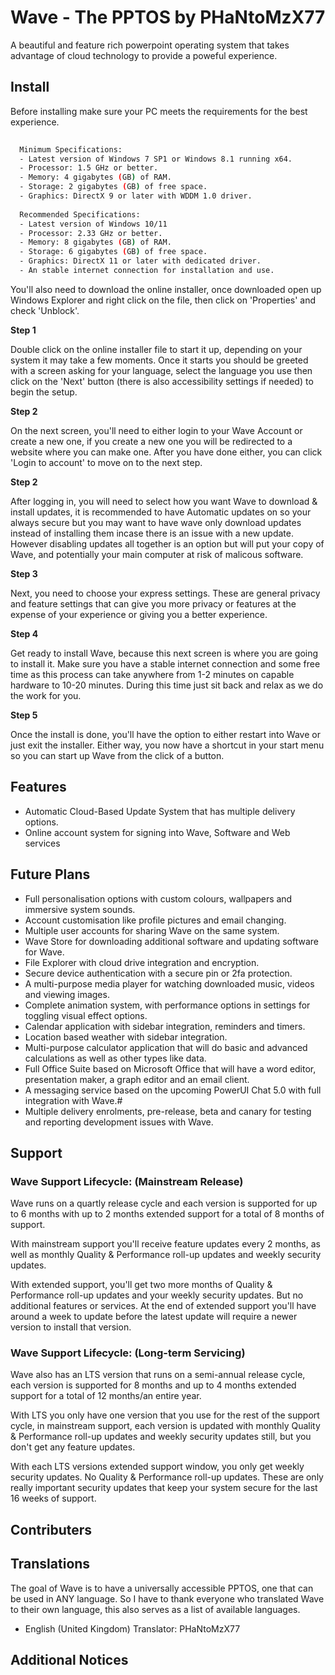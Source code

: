 # Wave - The PPTOS by PHaNtoMzX77
A beautiful and feature rich powerpoint operating system that takes advantage of cloud technology to provide a poweful experience.

## Install
Before installing make sure your PC meets the requirements for the best experience.

```bash
  
  Minimum Specifications:
  - Latest version of Windows 7 SP1 or Windows 8.1 running x64.
  - Processor: 1.5 GHz or better.
  - Memory: 4 gigabytes (GB) of RAM.
  - Storage: 2 gigabytes (GB) of free space.
  - Graphics: DirectX 9 or later with WDDM 1.0 driver.
  
  Recommended Specifications:
  - Latest version of Windows 10/11
  - Processor: 2.33 GHz or better.
  - Memory: 8 gigabytes (GB) of RAM.
  - Storage: 6 gigabytes (GB) of free space.
  - Graphics: DirectX 11 or later with dedicated driver.
  - An stable internet connection for installation and use.

```

You'll also need to download the online installer, once downloaded open up Windows Explorer and right click on the file, then click on 'Properties' and check 'Unblock'.

**Step 1**

Double click on the online installer file to start it up, depending on your system it may take a few moments. Once it starts you should be greeted with a screen
asking for your language, select the language you use then click on the 'Next' button (there is also accessibility settings if needed) to begin the setup.

**Step 2**

On the next screen, you'll need to either login to your Wave Account or create a new one, if you create a new one you will be redirected to a website where you
can make one. After you have done either, you can click 'Login to account' to move on to the next step.

**Step 2**

After logging in, you will need to select how you want Wave to download & install updates, it is recommended to have Automatic updates on so your always secure
but you may want to have wave only download updates instead of installing them incase there is an issue with a new update. However disabling updates all together
is an option but will put your copy of Wave, and potentially your main computer at risk of malicous software.

**Step 3**

Next, you need to choose your express settings. These are general privacy and feature settings that can give you more privacy or features at the expense of 
your experience or giving you a better experience.

**Step 4**

Get ready to install Wave, because this next screen is where you are going to install it. Make sure you have a stable internet connection and some free time
as this process can take anywhere from 1-2 minutes on capable hardware to 10-20 minutes. During this time just sit back and relax as we do the work for you.

**Step 5**

Once the install is done, you'll have the option to either restart into Wave or just exit the installer. Either way, you now have a shortcut in your start menu
so you can start up Wave from the click of a button.

## Features

- Automatic Cloud-Based Update System that has multiple delivery options.
- Online account system for signing into Wave, Software and Web services

## Future Plans

- Full personalisation options with custom colours, wallpapers and immersive system sounds.
- Account customisation like profile pictures and email changing.
- Multiple user accounts for sharing Wave on the same system.
- Wave Store for downloading additional software and updating software for Wave.
- File Explorer with cloud drive integration and encryption.
- Secure device authentication with a secure pin or 2fa protection.
- A multi-purpose media player for watching downloaded music, videos and viewing images.
- Complete animation system, with performance options in settings for toggling visual effect options.
- Calendar application with sidebar integration, reminders and timers. 
- Location based weather with sidebar integration.
- Multi-purpose calculator application that will do basic and advanced calculations as well as other types like data.
- Full Office Suite based on Microsoft Office that will have a word editor, presentation maker, a graph editor and an email client.
- A messaging service based on the upcoming PowerUI Chat 5.0 with full integration with Wave.#
- Multiple delivery enrolments, pre-release, beta and canary for testing and reporting development issues with Wave.

## Support
### Wave Support Lifecycle: (Mainstream Release)
Wave runs on a quartly release cycle and each version is supported for up to 6 months with up to 2 months extended support for a
total of 8 months of support. 

With mainstream support you'll receive feature updates every 2 months, as well as monthly Quality & Performance roll-up updates and weekly
security updates.

With extended support, you'll get two more months of Quality & Performance roll-up updates and your weekly security updates. But no
additional features or services. At the end of extended support you'll have around a week to update before the latest update will require a
newer version to install that version.
### Wave Support Lifecycle: (Long-term Servicing)
Wave also has an LTS version that runs on a semi-annual release cycle, each version is supported for 8 months and up to 4 months extended 
support for a total of 12 months/an entire year.

With LTS you only have one version that you use for the rest of the support cycle, in mainstream support, each version is updated with
monthly Quality & Performance roll-up updates and weekly security updates still, but you don't get any feature updates.

With each LTS versions extended support window, you only get weekly security updates. No Quality & Performance roll-up updates. These
are only really important security updates that keep your system secure for the last 16 weeks of support.
## Contributers

## Translations
The goal of Wave is to have a universally accessible PPTOS, one that can be used in ANY language. So I have to thank everyone who 
translated Wave to their own language, this also serves as a list of available languages.

- English (United Kingdom) Translator: PHaNtoMzX77

## Additional Notices
